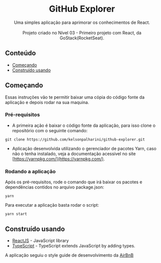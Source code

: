 <h1 align="center">GitHub Explorer</h1>

<p align="center">
    Uma simples aplicação para aprimorar os conhecimentos de React.
    <br>
    <br>
    Projeto criado no Nível 03 - Primeiro projeto com React, da GoStack(RocketSeat).
    <br>

</p>

## Conteúdo

- [Começando](#getting_started)
- [Construído usando](#built_using)

## Começando <a name = "getting_started"></a>

Essas instruções vão te permitir baixar uma cópia do código fonte da aplicação e depois rodar na sua maquina.

### Pré-requisitos

- A primeira ação é baixar o código fonte da aplicação, para isso clone o repositório com o seguinte comando:

```
git clone https://github.com/kelsonpalharini/github-explorer.git
```

- Aplicação desenvolvida utilizando o gerenciador de pacotes Yarn, caso não o tenha instalado, veja a documentação acessível no site [https://yarnpkg.com/](https://yarnpkg.com/).

### Rodando a aplicação

Após os pré-requisitos, rode o comando que irá baixar os pacotes e dependências contidos no arquivo package.json:

```
yarn
```

Para executar a aplicação basta rodar o script:

```
yarn start
```

## Construído usando <a name = "built_using"></a>

- [ReactJS](https://reactjs.org/) - JavaScript library
- [TypeScript](https://www.typescriptlang.org/) - TypeScript extends JavaScript by adding types.

A aplicação seguiu o style guide de desenvolvimento da [AirBnB](https://github.com/airbnb/javascript)
